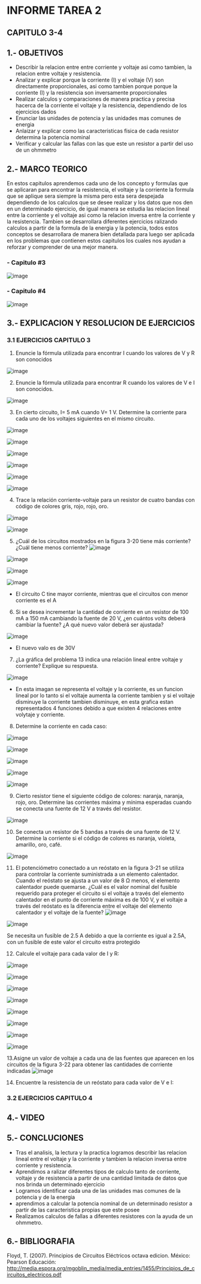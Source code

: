 # INFORME TAREA 2
## CAPITULO 3-4
## 1.- OBJETIVOS
- Describir la relacion entre entre corriente y voltaje asi como tambien, la relacion entre voltaje y resistencia.
- Analizar y explicar porque la corriente (I) y el voltaje (V) son directamente proporcionales, asi como tambien porque porque la corriente (I) y la resistencia son inversamente proporcionales
- Realizar calculos y comparaciones de manera practica y precisa hacerca de la corriente el voltaje y la resistencia, dependiendo de los ejercicios dados
- Enunciar las unidades de potencia y las unidades mas comunes de energia
- Anlaizar y explicar como las caracteristicas fisica de cada resistor determina la potencia nominal
- Verificar y calcular las fallas con las que este un resistor a partir del uso de un ohmmetro


## 2.- MARCO TEORICO
En estos capitulos aprendemos cada uno de los concepto y formulas que se aplicaran para encontrar la resistencia, el voltaje y la corriente la formula que se aplique sera siempre la misma pero esta sera despejada dependiendo de los calculos que se desee realizar y los datos que nos den en un determinado ejercicio, de igual manera se estudia las relacion lineal entre la corriente y el voltaje asi como la relacion inversa entre la corriente y la resistencia.
Tambien se desarrollara diferentes ejercicios ralizando calculos a partir de la formula de la energia y la potencia, todos estos conceptos se desarrollara de manera bien detallada para luego ser aplicada en los problemas que contienen estos capitulos los cuales nos ayudan a reforzar y comprender de una mejor manera.

### - Capitulo #3
![image](https://user-images.githubusercontent.com/105298935/170138998-85d6a3c7-6836-4d1c-9019-8a57e8752a18.png)

### - Capitulo #4
![image](https://user-images.githubusercontent.com/105298935/170360923-90657402-ab54-488a-acd2-9dd053ab96c3.png)



## 3.- EXPLICACION Y RESOLUCION DE EJERCICIOS

### 3.1 EJERCICIOS CAPITULO 3

1. Enuncie la fórmula utilizada para encontrar I cuando los valores de V y R son conocidos

![image](https://user-images.githubusercontent.com/105298935/170403805-4c2f07fe-49a9-4090-ab55-be6001ab45e7.png)



2. Enuncie la fórmula utilizada para encontrar R cuando los valores de V e I son conocidos.

![image](https://user-images.githubusercontent.com/105298935/170405218-94609259-f9a6-4ef9-b1e5-0ff4811926e8.png)



3. En cierto circuito, I= 5 mA cuando V= 1 V. Determine la corriente para cada uno de los voltajes siguientes en el mismo circuito.

![image](https://user-images.githubusercontent.com/105298935/170407743-f34e0f96-2286-47a2-aa1a-6e7cc8dbccd9.png)

![image](https://user-images.githubusercontent.com/105298935/170407777-d2747ad1-5fda-493b-ae24-a5d2a8539b4f.png)

![image](https://user-images.githubusercontent.com/105298935/170407793-f58e1f1a-37a0-4f10-807c-a83f195cfa54.png)

![image](https://user-images.githubusercontent.com/105298935/170407835-9ea1413d-d535-408d-9da8-5482316ce2aa.png)

![image](https://user-images.githubusercontent.com/105298935/170407863-1199cd85-a27c-47a4-970b-962affbdee5c.png)

![image](https://user-images.githubusercontent.com/105298935/170407969-56f79cf7-60bb-45f6-937a-9e3082e11b0a.png)



4. Trace la relación corriente-voltaje para un resistor de cuatro bandas con código de colores gris, rojo, rojo, oro.

![image](https://user-images.githubusercontent.com/105298935/170410251-864ec70f-d054-40d4-adc3-fcb6145fc2d2.png) 

![image](https://user-images.githubusercontent.com/105298935/170410183-cbc827fb-47d9-422a-9eac-bb37db43ee0f.png)



5. ¿Cuál de los circuitos mostrados en la figura 3-20 tiene más corriente? ¿Cuál tiene menos corriente?
![image](https://user-images.githubusercontent.com/105298935/170366804-f3d75089-8b8c-4796-b324-010aa6bf22b4.png)

![image](https://user-images.githubusercontent.com/105298935/170411181-0ddf49b9-7545-43b8-9e1d-cd1831caf6be.png)

![image](https://user-images.githubusercontent.com/105298935/170411190-f207b2c3-a4c5-4657-9cf6-f41dd0ad84b4.png)

![image](https://user-images.githubusercontent.com/105298935/170411205-b37c7e04-9d63-497f-af9e-e4820daa59b6.png)

- El circuito C tine mayor corriente, mientras que el circuitos con menor corriente es el A



6. Si se desea incrementar la cantidad de corriente en un resistor de 100 mA a 150 mA cambiando la fuente de 20 V, ¿en cuántos volts deberá cambiar la fuente? ¿A qué nuevo valor deberá ser ajustada?

![image](https://user-images.githubusercontent.com/105298935/170412168-312b1a9c-e783-43cc-930e-8c5765f4dc6a.png)

- El nuevo valo es de 30V



7. ¿La gráfica del problema 13 indica una relación lineal entre voltaje y corriente? Explique su respuesta.

![image](https://user-images.githubusercontent.com/105298935/170412720-500971cb-0bfe-4cc4-b7f0-b7be9c524604.png)

- En esta imagan se representa el voltaje y la corriente, es un funcion lineal por lo tanto si el voltaje aumenta la corriente tambien y si el voltaje disminuye la corriente tambien disminuye, en esta grafica estan representados 4 funciones debido a que existen 4 relaciones entre volytaje y corriente.



8. Determine la corriente en cada caso:

![image](https://user-images.githubusercontent.com/105298935/170413763-9609433c-6d8c-4d6e-af78-c7d3eb5f4a62.png)

![image](https://user-images.githubusercontent.com/105298935/170413793-33143b78-afa0-4c0a-a410-0856b8025cc8.png)

![image](https://user-images.githubusercontent.com/105298935/170413813-787981eb-0e6b-4410-a251-615b83c0eaaf.png)

![image](https://user-images.githubusercontent.com/105298935/170413844-aa1e41f0-a25e-46d3-bc5a-0fb7af1f8459.png)

![image](https://user-images.githubusercontent.com/105298935/170413877-ff7aa1e8-bed5-4b19-9e68-ae8081871bd4.png)



9. Cierto resistor tiene el siguiente código de colores: naranja, naranja, rojo, oro. Determine las corrientes máxima y mínima esperadas cuando se conecta una fuente de 12 V a través del resistor.

![image](https://user-images.githubusercontent.com/105298935/170414771-013a815a-66cb-4f71-b6dc-76c14a3a430c.png)



10.  Se conecta un resistor de 5 bandas a través de una fuente de 12 V. Determine la corriente si el código de colores es naranja, violeta, amarillo, oro, café.

![image](https://user-images.githubusercontent.com/105298935/170415183-bfa5c166-53e1-4d8e-836f-e8d10f1d68ac.png)



11. El potenciómetro conectado a un reóstato en la figura 3-21 se utiliza para controlar la corriente suministrada a un elemento calentador. Cuando el reóstato se ajusta a un valor de 8 Ω menos, el elemento calentador puede quemarse. ¿Cuál es el valor nominal del fusible requerido para proteger el circuito si el voltaje a través del elemento calentador en el punto de corriente máxima es de 100 V, y el voltaje a través del reóstato es la diferencia entre el voltaje del elemento calentador y el voltaje de la fuente?
![image](https://user-images.githubusercontent.com/105298935/170392182-70ab5576-3747-461a-8fe0-692baa66e479.png)

![image](https://user-images.githubusercontent.com/105298935/170415766-7784feb7-7483-48aa-961f-ce69294c800a.png)

Se necesita un fusible de 2.5 A debido a que la corriente es igual a 2.5A, con un fusible de este valor el circuito estra protegido



12. Calcule el voltaje para cada valor de I y R:

![image](https://user-images.githubusercontent.com/105298935/170417186-b8ac0a8b-a828-464a-8e35-8b23ae77d2bc.png)

![image](https://user-images.githubusercontent.com/105298935/170417216-ca87475b-4bd5-42e3-9d5b-1747cbe72cea.png)

![image](https://user-images.githubusercontent.com/105298935/170417235-7168b3c5-9739-4244-a35b-aad841ff3c2b.png)

![image](https://user-images.githubusercontent.com/105298935/170417258-f2d10e91-0cb3-4374-b714-1dc355d5dc84.png)

![image](https://user-images.githubusercontent.com/105298935/170417280-1ae83e2f-f1da-4823-93b4-01a7e7889cd9.png)

![image](https://user-images.githubusercontent.com/105298935/170417297-a0ae40e6-7f23-4313-a7df-773c864caa4b.png)

![image](https://user-images.githubusercontent.com/105298935/170417310-6ef133af-6bd3-45b4-92f2-898b092338e1.png)

![image](https://user-images.githubusercontent.com/105298935/170417381-ba5fb5d3-66ce-445f-a561-89921c41e54f.png)



13.Asigne un valor de voltaje a cada una de las fuentes que aparecen en los circuitos de la figura 3-22 para
obtener las cantidades de corriente indicadas
![image](https://user-images.githubusercontent.com/105298935/170392980-82e5f8cb-3a20-4057-a3b4-79198129dbb7.png)


14. Encuentre la resistencia de un reóstato para cada valor de V e I:

















### 3.2 EJERCICIOS CAPITULO 4


## 4.- VIDEO



## 5.- CONCLUCIONES 
-  Tras el analisis, la lectura y la practica logramos describir las relacion lineal entre el voltaje y la corriente y tambien la relacion inversa entre corriente y resistencia.
-  Aprendimos a ralizar diferentes tipos de calculo tanto de corriente, voltaje y de resistencia a partir de una cantidad limitada de datos que nos brinda un determinado ejercicio
-  Logramos identificar cada una de las unidades mas comunes de la potencia y de la energia 
-  aprendimos a calcular la potencia nominal de un determinado resistor a partir de las caracteristica propias que este posee
-  Realizamos calculos de fallas a diferentes resistores con la ayuda de un ohmmetro. 


## 6.- BIBLIOGRAFIA

Floyd, T. (2007). Principios de Circuitos Eléctricos octava edicion. México: Pearson Educación: http://media.espora.org/mgoblin_media/media_entries/1455/Principios_de_circuitos_electricos.pdf


